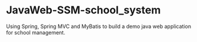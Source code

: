 # JavaWeb-SSM-school_system
Using Spring, Spring MVC and MyBatis to build a demo java web application for school management. 
